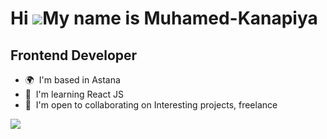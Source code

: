 <!--
### Hi there 👋
- 🌱 I’m currently learning in Able (Data Science) #TechOrda
- ⚡ Previously in FreeCodeCamp | Alem School | Qwant | Able Academy



![GitHub Views](https://komarev.com/ghpvc/?username=muhamed-kanapiya&color=FAC151)
![typescript](https://img.shields.io/badge/TypeScript-Fan-FAC151.svg?logo=typescript&logoWidth=20)
![blogger](https://img.shields.io/badge/Blogger-Follow%20Me-FAC151.svg?logo=hashnode&logoWidth=20)
![newsletter](https://img.shields.io/badge/Newsletter-subscribe-%23FAC151.svg?logo=gmail&logoWidth=20)
![youtuber](https://img.shields.io/badge/YouTuber-Follow%20Me-FAC151.svg?logo=youtube&logoWidth=20)


**muhamed-kanapiya/muhamed-kanapiya** is a ✨ _special_ ✨ repository because its `README.md` (this file) appears on your GitHub profile.

Here are some ideas to get you started:

- 🔭 I’m currently working on ...
- 🌱 I’m currently learning ...
- 👯 I’m looking to collaborate on ...
- 🤔 I’m looking for help with ...
- 💬 Ask me about ...
- 📫 How to reach me: ...
- 😄 Pronouns: ...
- ⚡ Fun fact: ...


<details>
  <summary>:zap: There will be some additional information</summary>
</details>
-->

Hi ![](https://user-images.githubusercontent.com/18350557/176309783-0785949b-9127-417c-8b55-ab5a4333674e.gif)My name is Muhamed-Kanapiya
========================================================================================================================================

Frontend Developer
------------------

*   🌍  I'm based in Astana
*   🧠  I'm learning React JS
*   🤝  I'm open to collaborating on Interesting projects, freelance

![](https://komarev.com/ghpvc/?username=muhamed-kanapiya&style=flat-square)
                  
